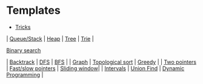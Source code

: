 # Templates

* [Tricks](./tricks.md)

| [Queue/Stack](./queue_stack/template.md) |  [Heap](./heap/template.md) | [Tree](./tree/template.md) | [Trie](./trie/template.md) |

[Binary search](./binary_search/template.md)

| [Backtrack](./backtrack/template.md) | [DFS](./dfs_bfs/template_dfs.md) | [BFS](./dfs_bfs/template_bfs.md) |
| [Graph](./graph/template.md) | [Topological sort](./topological_sort/template.md) | [Greedy](./greedy/template.md) |
| [Two pointers](./two_pointers/template.md) | [Fast/slow pointers](./fast_slow_pointers/template.md) | [Sliding window](./sliding_window/template.md)|
| [Intervals](./intervals/template.md) | [Union Find](./union_find/template.md) | [Dynamic Programming](./dynamic_prog/template.md) |
[](.//template.md)